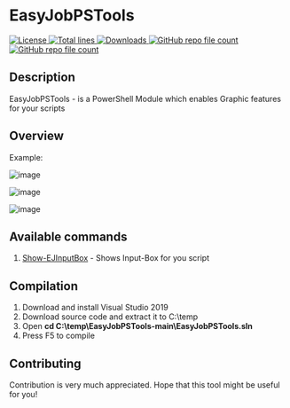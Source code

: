 # EasyJobPSTools

<a href="https://img.shields.io/github/license/akshinmustafayev/EasyJobPSTools">
  <img src="https://img.shields.io/github/license/akshinmustafayev/EasyJobPSTools" alt="License" />
</a>
<a href="https://img.shields.io/tokei/lines/github/akshinmustafayev/EasyJobPSTools">
  <img src="https://img.shields.io/tokei/lines/github/akshinmustafayev/EasyJobPSTools" alt="Total lines" />
</a>
<a href="https://img.shields.io/github/downloads/akshinmustafayev/EasyJobPSTools/total">
  <img src="https://img.shields.io/github/downloads/akshinmustafayev/EasyJobPSTools/total" alt="Downloads" />
</a>
<a href="https://img.shields.io/github/stars/akshinmustafayev/EasyJobPSTools?style=social">
  <img alt="GitHub repo file count" src="https://img.shields.io/github/stars/akshinmustafayev/EasyJobPSTools?style=social">
</a>
<a href="https://img.shields.io/github/contributors/akshinmustafayev/EasyJobPSTools">
  <img alt="GitHub repo file count" src="https://img.shields.io/github/contributors/akshinmustafayev/EasyJobPSTools">
</a>



## Description

EasyJobPSTools - is a PowerShell Module which enables Graphic features for your scripts

## Overview

Example:

![image](https://user-images.githubusercontent.com/29357955/137620018-f08d38b4-649b-4b88-b308-144ac02c3656.png)

![image](https://user-images.githubusercontent.com/29357955/137620021-9314cadb-e91f-44c2-ab5d-b816e30922b0.png)

![image](https://user-images.githubusercontent.com/29357955/137620025-ea14c0a4-e271-4c2a-9a2b-973cd66cb513.png)

## Available commands
1. [Show-EJInputBox](https://github.com/akshinmustafayev/EasyJobPSTools/blob/main/ejpst/Items/Show-EJInputBox/readme.md) - Shows Input-Box for you script

## Compilation
1. Download and install Visual Studio 2019
2. Download source code and extract it to C:\temp
3. Open __cd C:\temp\EasyJobPSTools-main\EasyJobPSTools.sln__
4. Press F5 to compile

## Contributing
Contribution is very much appreciated. Hope that this tool might be useful for you!
